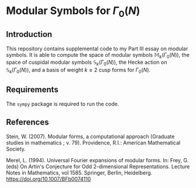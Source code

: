 # Modular Symbols for $\Gamma_0(N)$

## Introduction

This repository contains supplemental code to my Part III essay on modular symbols. It is able to compute the space of modular symbols $\mathbb{M}_k(\Gamma_0(N))$, the space of cuspidal modular symbols $\mathbb{S}_k(\Gamma_0(N))$, the Hecke action on $\mathbb{S}_k(\Gamma_0(N))$, and a basis of weight $k \ge 2$ cusp forms for $\Gamma_0(N)$.

## Requirements

The `sympy` package is required to run the code.

## References

Stein, W. (2007). Modular forms, a computational approach (Graduate studies in mathematics ; v. 79). Providence, R.I.: American Mathematical Society.

Merel, L. (1994). Universal Fourier expansions of modular forms. In: Frey, G. (eds) On Artin's Conjecture for Odd 2-dimensional Representations. Lecture Notes in Mathematics, vol 1585. Springer, Berlin, Heidelberg. https://doi.org/10.1007/BFb0074110
